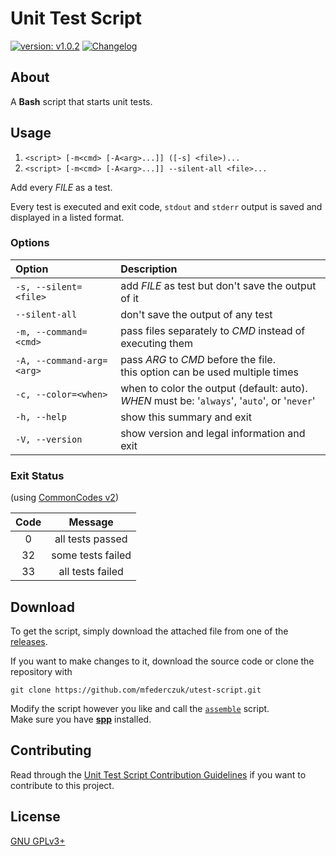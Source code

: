 <!-- markdownlint-disable MD033 -->

# Unit Test Script #

[version_shield]: https://img.shields.io/badge/version-v1.0.2-blue.svg
[latest_release]: https://github.com/mfederczuk/utest-script/releases/latest "Latest Release"
[![version: v1.0.2][version_shield]][latest_release]
[![Changelog](https://img.shields.io/badge/-Changelog-blue.svg)](./CHANGELOG.md "Changelog")

## About ##

A **Bash** script that starts unit tests.

## Usage ##

1. `<script> [-m<cmd> [-A<arg>...]] ([-s] <file>)...`
2. `<script> [-m<cmd> [-A<arg>...]] --silent-all <file>...`

Add every *FILE* as a test.

Every test is executed and exit code, `stdout` and `stderr` output is saved and
displayed in a listed format.

### Options ###

|          Option           |                                            Description                                             |
| :------------------------ | :------------------------------------------------------------------------------------------------- |
| `-s, --silent=<file>`     | add *FILE* as test but don't save the output of it                                                 |
| `--silent-all`            | don't save the output of any test                                                                  |
| `-m, --command=<cmd>`     | pass files separately to *CMD* instead of executing them                                           |
| `-A, --command-arg=<arg>` | pass *ARG* to *CMD* before the file. <br/> this option can be used multiple times                  |
| `-c, --color=<when>`      | when to color the output (default: auto). <br/> *WHEN* must be: '`always`', '`auto`', or '`never`' |
| `-h, --help`              | show this summary and exit                                                                         |
| `-V, --version`           | show version and legal information and exit                                                        |

### Exit Status ###

(using [CommonCodes v2](https://mfederczuk.github.io/commoncodes/v2.html))

| Code |      Message      |
| :--: | :---------------: |
|   0  | all tests passed  |
|  32  | some tests failed |
|  33  | all tests failed  |

## Download ##

To get the script, simply download the attached file from one of the
[releases](https://github.com/mfederczuk/utest-script/releases).

If you want to make changes to it, download the source code or clone the
repository with

	git clone https://github.com/mfederczuk/utest-script.git

Modify the script however you like and call the [`assemble`](assemble) script.  
Make sure you have [**spp**](https://github.com/mfederczuk/spp) installed.

## Contributing ##

Read through the [Unit Test Script Contribution Guidelines](./CONTRIBUTING.md)
 if you want to contribute to this project.

## License ##

[GNU GPLv3+](./LICENSE)
